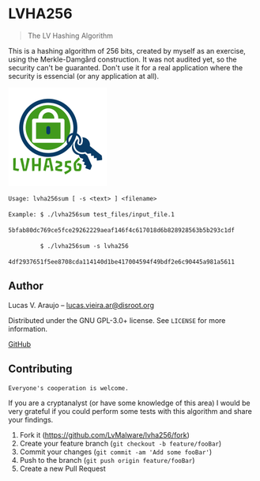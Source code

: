 # LVHA256
> The LV Hashing Algorithm


This is a hashing algorithm of 256 bits, created by myself as an exercise, using the Merkle-Damgård construction.
It was not audited yet, so the security can't be guaranted. Don't use it for a
real application where the security is essencial (or any application at all).

![](header.png)



    Usage: lvha256sum [ -s <text> ] <filename>

    Example: $ ./lvha256sum test_files/input_file.1
             5bfab80dc769ce5fce29262229aeaf146f4c617018d6b828928563b5b293c1df

             $ ./lvha256sum -s lvha256
             4df2937651f5ee8708cda114140d1be417004594f49bdf2e6c90445a981a5611

## Author

Lucas V. Araujo – lucas.vieira.ar@disroot.org

Distributed under the GNU GPL-3.0+ license. See ``LICENSE`` for more information.

[GitHub](https://github.com/LvMalware/lvha256)

## Contributing
    Everyone's cooperation is welcome.
If you are a cryptanalyst (or have some knowledge of this area) I would be very grateful if you could perform some tests with this algorithm and share your findings.

1. Fork it (<https://github.com/LvMalware/lvha256/fork>)
2. Create your feature branch (`git checkout -b feature/fooBar`)
3. Commit your changes (`git commit -am 'Add some fooBar'`)
4. Push to the branch (`git push origin feature/fooBar`)
5. Create a new Pull Request
